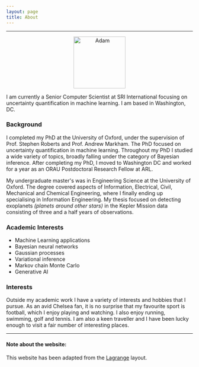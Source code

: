```yaml
---
layout: page
title: About
---
```

***
<center>
	<img src="{{ site.github.url }}/images/adam_china.jpg" alt="Adam" style="width:10em;">
</center>

<!-- <img src="{{ site.github.url }}/images/adam_china.jpg" alt="Mountain View" style="float:right;width:10em;"> -->

I am currently a Senior Computer Scientist at SRI International focusing on uncertainty quantification in machine learning. I am based in Washington, DC.

### Background

I completed my PhD at the University of Oxford, under the supervision of Prof. Stephen Roberts and Prof. Andrew Markham. The PhD focused on uncertainty quantification in machine learning. Throughout my PhD I studied a wide variety of topics, broadly falling under the category of Bayesian inference. After completing my PhD, I moved to Washington DC and worked for a year as an ORAU Postdoctoral Research Fellow at ARL.

My undergraduate master's was in Engineering Science at the University of Oxford. The degree covered aspects of Information, Electrical, Civil, Mechanical and Chemical Engineering, where I finally ending up specialising in Information Engineering. My thesis focused on detecting exoplanets _(planets around other stars)_ in the Kepler Mission data consisting of three and a half years of observations.


### Academic Interests

* Machine Learning applications
* Bayesian neural networks
* Gaussian processes
* Variational inference
* Markov chain Monte Carlo
* Generative AI

### Interests

Outside my academic work I have a variety of interests and hobbies that I pursue. As an avid Chelsea fan, it is no surprise that my favourite sport is football, which I enjoy playing and watching. I also enjoy running, swimming, golf and tennis. I am also a keen traveller and I have been lucky enough to visit a fair number of interesting places.

***
#### Note about the website:

This website has been adapted from the <a href="https://lenpaul.github.io/Lagrange/">Lagrange</a> layout.
